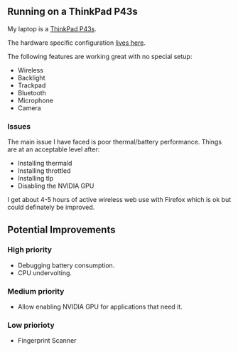 ## Running on a ThinkPad P43s

My laptop is a [ThinkPad P43s](https://www.lenovo.com/us/en/laptops/thinkpad/thinkpad-p/P43s/p/22WS2WPP43S).

The hardware specific configuration [lives here](../nixos/machines/nixpad.nix).

The following features are working great with no special setup:

* Wireless
* Backlight
* Trackpad
* Bluetooth
* Microphone
* Camera

### Issues

The main issue I have faced is poor thermal/battery performance. Things are at an acceptable level after:

* Installing thermald
* Installing throttled
* Installing tlp
* Disabling the NVIDIA GPU

I get about 4-5 hours of active wireless web use with Firefox which is ok but could definately be improved.

## Potential Improvements

### High priority

* Debugging battery consumption.
* CPU undervolting.

### Medium priority

* Allow enabling NVIDIA GPU for applications that need it.

### Low priorioty

* Fingerprint Scanner
